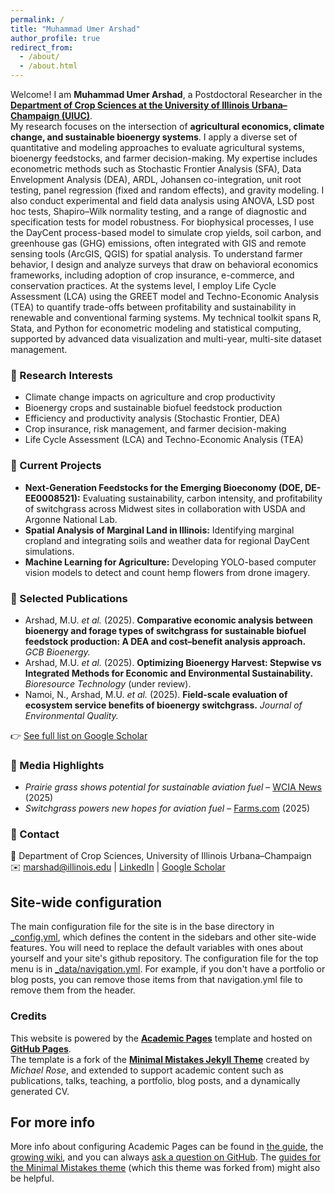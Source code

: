 ```yaml
---
permalink: /
title: "Muhammad Umer Arshad"
author_profile: true
redirect_from: 
  - /about/
  - /about.html
---
```


Welcome! I am **Muhammad Umer Arshad**, a Postdoctoral Researcher in the [**Department of Crop Sciences at the University of Illinois Urbana–Champaign (UIUC)**](https://dkleelab.cropsci.illinois.edu/umer-arshad/).  
My research focuses on the intersection of **agricultural economics, climate change, and sustainable bioenergy systems**. I apply a diverse set of quantitative and modeling approaches to evaluate agricultural systems, bioenergy feedstocks, and farmer decision-making. My expertise includes econometric methods such as Stochastic Frontier Analysis (SFA), Data Envelopment Analysis (DEA), ARDL, Johansen co-integration, unit root testing, panel regression (fixed and random effects), and gravity modeling. I also conduct experimental and field data analysis using ANOVA, LSD post hoc tests, Shapiro–Wilk normality testing, and a range of diagnostic and specification tests for model robustness. For biophysical processes, I use the DayCent process-based model to simulate crop yields, soil carbon, and greenhouse gas (GHG) emissions, often integrated with GIS and remote sensing tools (ArcGIS, QGIS) for spatial analysis. To understand farmer behavior, I design and analyze surveys that draw on behavioral economics frameworks, including adoption of crop insurance, e-commerce, and conservation practices. At the systems level, I employ Life Cycle Assessment (LCA) using the GREET model and Techno-Economic Analysis (TEA) to quantify trade-offs between profitability and sustainability in renewable and conventional farming systems. My technical toolkit spans R, Stata, and Python for econometric modeling and statistical computing, supported by advanced data visualization and multi-year, multi-site dataset management.  

### 🔹 Research Interests
- Climate change impacts on agriculture and crop productivity  
- Bioenergy crops and sustainable biofuel feedstock production  
- Efficiency and productivity analysis (Stochastic Frontier, DEA)  
- Crop insurance, risk management, and farmer decision-making  
- Life Cycle Assessment (LCA) and Techno-Economic Analysis (TEA) 

### 🔹 Current Projects
- **Next-Generation Feedstocks for the Emerging Bioeconomy (DOE, DE-EE0008521):** Evaluating sustainability, carbon intensity, and profitability of switchgrass across Midwest sites in collaboration with USDA and Argonne National Lab.  
- **Spatial Analysis of Marginal Land in Illinois:** Identifying marginal cropland and integrating soils and weather data for regional DayCent simulations.  
- **Machine Learning for Agriculture:** Developing YOLO-based computer vision models to detect and count hemp flowers from drone imagery.  

### 🔹 Selected Publications
- Arshad, M.U. *et al.* (2025). **Comparative economic analysis between bioenergy and forage types of switchgrass for sustainable biofuel feedstock production: A DEA and cost–benefit analysis approach.** *GCB Bioenergy.*  
- Arshad, M.U. *et al.* (2025). **Optimizing Bioenergy Harvest: Stepwise vs Integrated Methods for Economic and Environmental Sustainability.** *Bioresource Technology* (under review).  
- Namoi, N., Arshad, M.U. *et al.* (2025). **Field-scale evaluation of ecosystem service benefits of bioenergy switchgrass.** *Journal of Environmental Quality.*  

👉 [See full list on Google Scholar](https://scholar.google.com/citations?user=iQbRc7kAAAAJ&hl=en)  

### 🔹 Media Highlights
- *Prairie grass shows potential for sustainable aviation fuel* – [WCIA News](https://www.wcia.com/news/champaign-county/prairie-grass-shows-potential-for-sustainable-aviation-fuel-u-of-i-scientists/) (2025)  
- *Switchgrass powers new hopes for aviation fuel* – [Farms.com](https://m.farms.com/news/switchgrass-powers-new-hopes-for-aviation-fuel-226398.aspx) (2025)  

### 🔹 Contact
📍 Department of Crop Sciences, University of Illinois Urbana–Champaign  
✉️ marshad@illinois.edu | [LinkedIn](https://www.linkedin.com/in/arshadumer/) | [Google Scholar](https://scholar.google.com/citations?user=iQbRc7kAAAAJ&hl=en) 

Site-wide configuration
------
The main configuration file for the site is in the base directory in [_config.yml](https://github.com/academicpages/academicpages.github.io/blob/master/_config.yml), which defines the content in the sidebars and other site-wide features. You will need to replace the default variables with ones about yourself and your site's github repository. The configuration file for the top menu is in [_data/navigation.yml](https://github.com/academicpages/academicpages.github.io/blob/master/_data/navigation.yml). For example, if you don't have a portfolio or blog posts, you can remove those items from that navigation.yml file to remove them from the header. 

### Credits
This website is powered by the **[Academic Pages](https://github.com/academicpages/academicpages.github.io)** template and hosted on **[GitHub Pages](https://pages.github.com/)**.  
The template is a fork of the **[Minimal Mistakes Jekyll Theme](https://mmistakes.github.io/minimal-mistakes/)** created by *Michael Rose*, and extended to support academic content such as publications, talks, teaching, a portfolio, blog posts, and a dynamically generated CV.

For more info
------
More info about configuring Academic Pages can be found in [the guide](https://academicpages.github.io/markdown/), the [growing wiki](https://github.com/academicpages/academicpages.github.io/wiki), and you can always [ask a question on GitHub](https://github.com/academicpages/academicpages.github.io/discussions). The [guides for the Minimal Mistakes theme](https://mmistakes.github.io/minimal-mistakes/docs/configuration/) (which this theme was forked from) might also be helpful.
